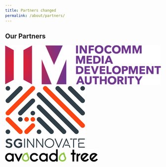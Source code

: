 ```yaml
---
title: Partners changed
permalink: /about/partners/
---
```

<h2>Our Partners</h2>
<div class="row padding--bottom">
  <div class="col"><img src="/images/imda.png"/></div>
  <div class="col"><img src="/images/sg.png"/></div>
  <div class="col"><img src="/images/atd.png"/></div>
 </div>



